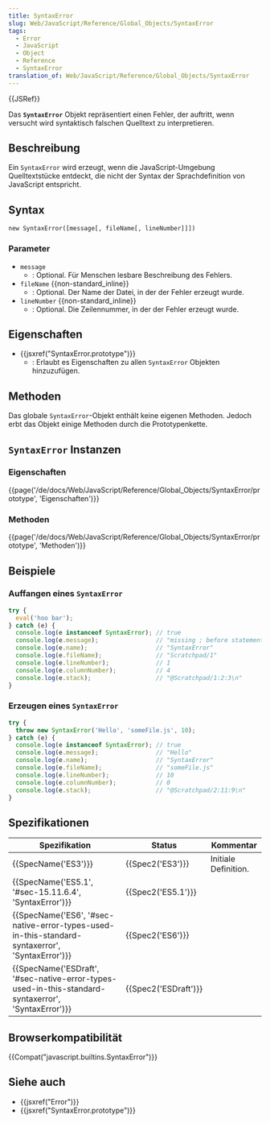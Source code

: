 ```yaml
---
title: SyntaxError
slug: Web/JavaScript/Reference/Global_Objects/SyntaxError
tags:
  - Error
  - JavaScript
  - Object
  - Reference
  - SyntaxError
translation_of: Web/JavaScript/Reference/Global_Objects/SyntaxError
---
```

{{JSRef}}

Das **`SyntaxError`** Objekt repräsentiert einen Fehler, der auftritt, wenn versucht wird syntaktisch falschen Quelltext zu interpretieren.

## Beschreibung

Ein `SyntaxError` wird erzeugt, wenn die JavaScript-Umgebung Quelltextstücke entdeckt, die nicht der Syntax der Sprachdefinition von JavaScript entspricht.

## Syntax

    new SyntaxError([message[, fileName[, lineNumber]]])

### Parameter

- `message`
  - : Optional. Für Menschen lesbare Beschreibung des Fehlers.
- `fileName` {{non-standard_inline}}
  - : Optional. Der Name der Datei, in der der Fehler erzeugt wurde.
- `lineNumber` {{non-standard_inline}}
  - : Optional. Die Zeilennummer, in der der Fehler erzeugt wurde.

## Eigenschaften

- {{jsxref("SyntaxError.prototype")}}
  - : Erlaubt es Eigenschaften zu allen `SyntaxError` Objekten hinzuzufügen.

## Methoden

Das globale `SyntaxError`-Objekt enthält keine eigenen Methoden. Jedoch erbt das Objekt einige Methoden durch die Prototypenkette.

## `SyntaxError` Instanzen

### Eigenschaften

{{page('/de/docs/Web/JavaScript/Reference/Global_Objects/SyntaxError/prototype', 'Eigenschaften')}}

### Methoden

{{page('/de/docs/Web/JavaScript/Reference/Global_Objects/SyntaxError/prototype', 'Methoden')}}

## Beispiele

### Auffangen eines `SyntaxError`

```js
try {
  eval('hoo bar');
} catch (e) {
  console.log(e instanceof SyntaxError); // true
  console.log(e.message);                // "missing ; before statement"
  console.log(e.name);                   // "SyntaxError"
  console.log(e.fileName);               // "Scratchpad/1"
  console.log(e.lineNumber);             // 1
  console.log(e.columnNumber);           // 4
  console.log(e.stack);                  // "@Scratchpad/1:2:3\n"
}
```

### Erzeugen eines `SyntaxError`

```js
try {
  throw new SyntaxError('Hello', 'someFile.js', 10);
} catch (e) {
  console.log(e instanceof SyntaxError); // true
  console.log(e.message);                // "Hello"
  console.log(e.name);                   // "SyntaxError"
  console.log(e.fileName);               // "someFile.js"
  console.log(e.lineNumber);             // 10
  console.log(e.columnNumber);           // 0
  console.log(e.stack);                  // "@Scratchpad/2:11:9\n"
}
```

## Spezifikationen

| Spezifikation                                                                                                                        | Status                       | Kommentar            |
| ------------------------------------------------------------------------------------------------------------------------------------ | ---------------------------- | -------------------- |
| {{SpecName('ES3')}}                                                                                                             | {{Spec2('ES3')}}         | Initiale Definition. |
| {{SpecName('ES5.1', '#sec-15.11.6.4', 'SyntaxError')}}                                                             | {{Spec2('ES5.1')}}     |                      |
| {{SpecName('ES6', '#sec-native-error-types-used-in-this-standard-syntaxerror', 'SyntaxError')}}     | {{Spec2('ES6')}}         |                      |
| {{SpecName('ESDraft', '#sec-native-error-types-used-in-this-standard-syntaxerror', 'SyntaxError')}} | {{Spec2('ESDraft')}} |                      |

## Browserkompatibilität

{{Compat("javascript.builtins.SyntaxError")}}

## Siehe auch

- {{jsxref("Error")}}
- {{jsxref("SyntaxError.prototype")}}
